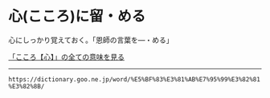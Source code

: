 # 心(こころ)に留・める

心にしっかり覚えておく。「恩師の言葉を―・める」

[「こころ【心】」の全ての意味を見る](https://dictionary.goo.ne.jp/word/%E5%BF%83_%28%E3%81%93%E3%81%93%E3%82%8D%29/#jn-77985)

---
`https://dictionary.goo.ne.jp/word/%E5%BF%83%E3%81%AB%E7%95%99%E3%82%81%E3%82%8B/`